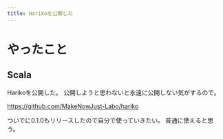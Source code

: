 ```yaml
---
title: Harikoを公開した
---
```


# やったこと

## Scala

Harikoを公開した。
公開しようと思わないと永遠に公開しない気がするので。

<https://github.com/MakeNowJust-Labo/hariko>

ついでに0.1.0もリリースしたので自分で使っていきたい。
普通に使えると思う。
